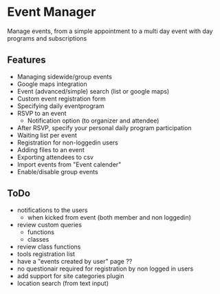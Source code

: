Event Manager
=============
Manage events, from a simple appointment to a multi day event with day programs and subscriptions

Features
-----------

- Managing sidewide/group events
- Google maps integration
- Event (advanced/simple) search (list or google maps)
- Custom event registration form
- Specifying daily eventprogram
- RSVP to an event
	- Notification option (to organizer and attendee)
- After RSVP, specify your personal daily program participation
- Waiting list per event
- Registration for non-loggedin users
- Adding files to an event
- Exporting attendees to csv
- Import events from "Event calender"
- Enable/disable group events

ToDo
-------

- notifications to the users
	- when kicked from event (both member and non loggedin)
- review custom queries
	- functions
	- classes
- review class functions
- tools registration list
- have a "events created by user" page ?? 
- no questionair required for registration by non logged in users
- add support for site categories plugin
- location search (from text input)